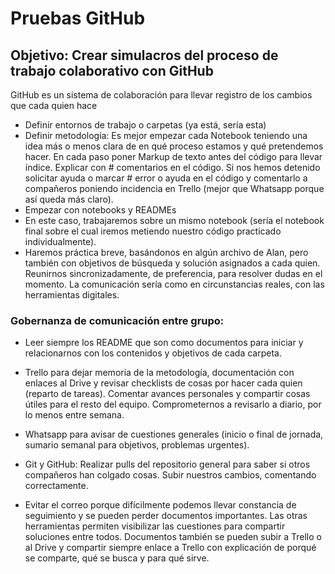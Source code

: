 # Pruebas GitHub

## Objetivo: Crear simulacros del proceso de trabajo colaborativo con GitHub

GitHub es un sistema de colaboración para llevar registro de los cambios que cada quien hace

* Definir entornos de trabajo o carpetas (ya está, sería esta)
* Definir metodología: Es mejor empezar cada Notebook teniendo una idea más o menos clara de en qué proceso estamos y qué pretendemos hacer. En cada paso poner Markup de texto antes del código para llevar índice. Explicar con # comentarios en el código. Si nos hemos detenido solicitar ayuda o marcar # error o ayuda en el código y comentarlo a compañeros poniendo incidencia en Trello (mejor que Whatsapp porque así queda más claro).
* Empezar con notebooks y READMEs 
* En este caso, trabajaremos sobre un mismo notebook (sería el notebook final sobre el cual iremos metiendo nuestro código practicado individualmente).
* Haremos práctica breve, basándonos en algún archivo de Alan, pero también con objetivos de búsqueda y solución asignados a cada quien. Reunirnos sincronizadamente, de preferencia, para resolver dudas en el momento. La comunicación sería como en circunstancias reales, con las herramientas digitales.

### Gobernanza de comunicación entre grupo:

* Leer siempre los README que son como documentos para iniciar y relacionarnos con los contenidos y objetivos de cada carpeta.

* Trello para dejar memoria de la metodología, documentación con enlaces al Drive y revisar checklists de cosas por hacer cada quien (reparto de tareas). Comentar avances personales y compartir cosas útiles para el resto del equipo.
Comprometernos a revisarlo a diario, por lo menos entre semana.

* Whatsapp para avisar de cuestiones generales (inicio o final de jornada, sumario semanal para objetivos, problemas urgentes).

* Git y GitHub: Realizar pulls del repositorio general para saber si otros compañeros han colgado cosas. Subir nuestros cambios, comentando correctamente.

* Evitar el correo porque difícilmente podemos llevar constancia de seguimiento y se pueden perder documentos importantes. Las otras herramientas permiten visibilizar las cuestiones para compartir soluciones entre todos. Documentos también se pueden subir a Trello o al Drive y compartir siempre enlace a Trello con explicación de porqué se comparte, qué se busca y para qué sirve.
